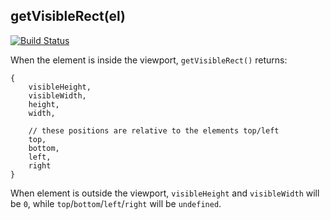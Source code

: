 ## getVisibleRect(el) ##

[![Build Status](https://travis-ci.org/insidewarehouse/buster-extension-iife.svg?branch=master)](https://travis-ci.org/insidewarehouse/buster-extension-iife)

When the element is inside the viewport, `getVisibleRect()` returns:
```
{
	visibleHeight,
	visibleWidth,
	height,
	width,
	
	// these positions are relative to the elements top/left
	top,
	bottom,
	left,
	right
}
```

When element is outside the viewport, `visibleHeight` and `visibleWidth` will be `0`, 
while `top`/`bottom`/`left`/`right` will be `undefined`.
